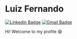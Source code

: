 # Luiz Fernando 

[![Linkedin Badge](https://img.shields.io/badge/-LinkedIn-blue?style=flat-square&logo=Linkedin&logoColor=white&link=https://www.linkedin.com/in/luizfcp/)](https://www.linkedin.com/in/luizfcp/)
[![Gmail Badge](https://img.shields.io/badge/-Gmail-c14438?style=flat-square&logo=Gmail&logoColor=white&link=mailto:luizfcpassos@gmail.com)](mailto:luizfcpassos@gmail.com)

Hi! Welcome to my profile 😄

<!--- Feel free to see my repositories here on github. :octocat: -->
